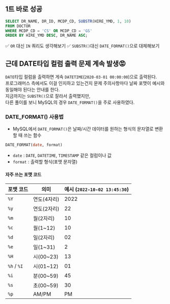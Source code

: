 ## 1트 바로 성공
```SQL
SELECT DR_NAME, DR_ID, MCDP_CD, SUBSTR(HIRE_YMD, 1, 10)
FROM DOCTOR
WHERE MCDP_CD = 'CS' OR MCDP_CD = 'GS'
ORDER BY HIRE_YMD DESC, DR_NAME ASC;
```
✅ `OR` 대신 `IN` 쿼리도 생각해보기
✅ `SUBSTR()`대신 `DATE_FORMAT()`으로 대체해보기

## 근데 DATE타입 컬럼 출력 문제 계속 발생😡
`DATE`타입 컬럼을 출력하면 게속 `DATETIME`(`2020-03-01 00:00:00`)으로 출력된다.  
프로그래머스 측에서도 이걸 인지하고 있는건지 문제 주의사항마다 날짜 포맷이 예시와 동일해야 된다는 안내를 한다.  
지금까지는 `SUBSTR()`으로 잘라서 출력했지만,  
다른 풀이를 보니 MySQL의 경우 `DATE_FORMAT()`을 주로 사용하였다.

### DATE_FORMAT() 사용법
- MySQL에서 `DATE_FORMAT()`은 날짜/시간 데이터를 원하는 형식의 문자열로 변환할 때 쓰는 함수

```SQL
DATE_FORMAT(date, format)
```
- `date` : `DATE`, `DATETIME`, `TIMESTAMP` 같은 컬럼이나 값
- `format` : 출력할 형식(포맷 문자열)

#### 자주 쓰는 포맷 코드
| 포맷 코드       | 의미        | 예시 (`2022-10-02 13:45:30`) |
| ----------- | --------- | -------------------------- |
| `%Y`        | 연도(4자리)   | 2022                       |
| `%y`        | 연도(2자리)   | 22                         |
| `%m`        | 월(2자리)    | 10                         |
| `%c`        | 월(1\~12)  | 10                         |
| `%d`        | 일(2자리)    | 02                         |
| `%e`        | 일(1\~31)  | 2                          |
| `%H`        | 시(00\~23) | 13                         |
| `%h` / `%I` | 시(01\~12) | 01                         |
| `%i`        | 분(00\~59) | 45                         |
| `%s`        | 초(00\~59) | 30                         |
| `%p`        | AM/PM     | PM                         |


